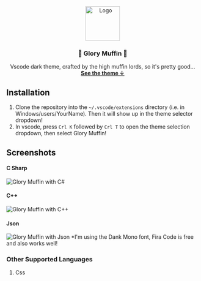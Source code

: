 <div align="center">
	<img src="/images/glory-muffin-icon.png" alt="Logo" width="90" height="90">
	<h3 align="center">🙌 Glory Muffin 🙌</h3>
	<p align="center">
    Vscode dark theme, crafted by the high muffin lords, so it's pretty good...
    <br />
    <a href="#c-sharp"><strong>See the theme ↓</strong></a>
   	<br />
  </p>
</div>

## Installation
1. Clone the repository into the `~/.vscode/extensions` directory (i.e. in Windows/users/YourName). Then it will show up in the theme selector dropdown!
2. In vscode, press `Crl K` followed by `Crl T` to open the theme selection dropdown, then select Glory Muffin!

## Screenshots
#### C Sharp
<img src="https://github.com/ashtonland/glory-muffin/tree/main/screenshots/Csharp.png" alt="Glory Muffin with C#" />

#### C++
<img src="https://github.com/ashtonland/glory-muffin/tree/main/screenshots/cplusplus.png" alt="Glory Muffin with C++" />

#### Json
<img src="https://github.com/ashtonland/glory-muffin/tree/main/screenshots/jsonIm.png" alt="Glory Muffin with Json" />
*I'm using the Dank Mono font, Fira Code is free and also works well!

### Other Supported Languages
1. Css
